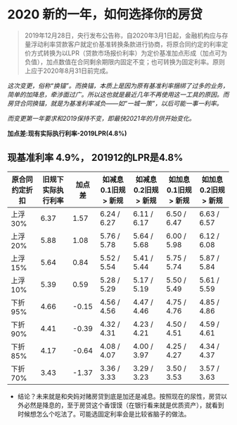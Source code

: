 # 2020 新的一年，如何选择你的房贷

>  2019年12月28日，央行发布公告称，自2020年3月1日起，金融机构应与存量浮动利率贷款客户就定价基准转换条款进行协商，将原合同约定的利率定价方式转换为以LPR（贷款市场报价利率）为定价基准加点形成（加点可为负值），加点数值在合同剩余期限内固定不变；也可转换为固定利率。原则上应于2020年8月31日前完成。


_这次变更，俗称“换锚”。而换锚，本质上是因为原有基准利率捆绑了过多的业务，简单的加降息，牵涉面过广。所以这也就是最近几年不再使用这一工具的原因。而房贷合同换锚，就是为基准利率减负——如“一城一策”，以后可能一事一利率。_


_而变更第一年要求和2019保持不变，即最快2021年的月供开始变化。_


__加点差:现有实际执行利率-2019LPR(4.8%)__


##  现基准利率 4.9%， 201912的LPR是4.8%


| 原合同约定折扣	| 旧规下实际执行利率	| 加点差| 如减息0.1旧规 > 新规|如减息0.2旧规 >	新规|如加息0.1旧规 >	新规|如加息0.2旧规 >	新规|
| ------------- | ----------- | ----------- | ----------- | ----------- | ----------- | ----------- | 
|上浮 30%	|6.37 	|1.57 	|6.24 / 6.27 	|6.11 / 6.17 	|6.50 / 6.47 	|6.63 / 6.57 |
|上浮 20%	|5.88 	|1.08 	|5.76 / 5.78 	|5.64 / 5.68 	|6.00 / 5.98 	|6.12 / 6.08 |
|上浮 15%	|5.64 	|0.84 	|5.52 / 5.54 	|5.41 / 5.44 	|5.75 / 5.74 	|5.87 / 5.84 |
|上浮 10%	|5.39 	|0.59 	|5.28 / 5.29 	|5.17 / 5.19 	|5.50 / 5.49 	|5.61 / 5.59 |
|下折 95%	|4.66 	|-0.15 	|4.56 / 4.56 	|4.47 / 4.46 	|4.75 / 4.76 	|4.85 / 4.86 |
|下折 90%	|4.41 	|-0.39 	|4.32 / 4.31 	|4.23 / 4.21 	|4.50 / 4.51 	|4.59 / 4.61 |
|下折 85%	|4.17 	|-0.64 	|4.08 / 4.07 	|4.00 / 3.97 	|4.25 / 4.27 	|4.34 / 4.37 |
|下折 70%	|3.43 	|-1.37 	|3.36 / 3.33 	|3.29 / 3.23 	|3.50 / 3.53 	|3.57 / 3.63 |

*  结论？未来就是和央妈对赌房贷到底是加还是减息。按照现在的尿性，房贷以外必然是降息的，至于房贷这个香馍馍（在银行看来就是优质资产），就看到时候想怎么个吃法了。可能选固定利率会是比较省脑子的做法。
